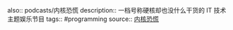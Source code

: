 also:: podcasts/内核恐慌
description:: 一档号称硬核却也没什么干货的 IT 技术主题娱乐节目
tags:: #programming
source:: [内核恐慌](https://pan.icu/)

